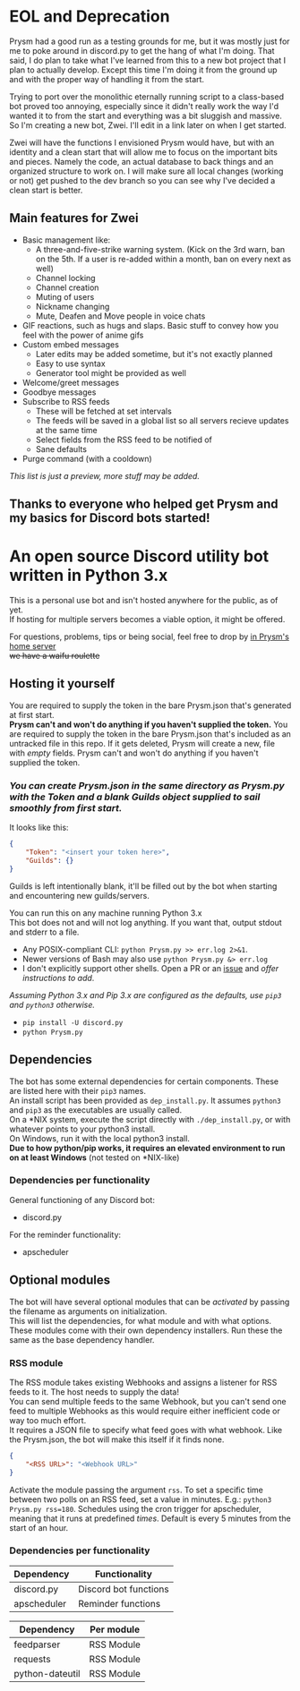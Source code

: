 # EOL and Deprecation #
Prysm had a good run as a testing grounds for me, but it was mostly just for me to poke around in discord.py to get the hang of what I'm doing.
That said, I do plan to take what I've learned from this to a new bot project that I plan to actually develop. Except this time I'm doing it
from the ground up and with the proper way of handling it from the start.

Trying to port over the monolithic eternally running script to a class-based bot proved too annoying, especially since it didn't really work the way
I'd wanted it to from the start and everything was a bit sluggish and massive. So I'm creating a new bot, Zwei.
I'll edit in a link later on when I get started.

Zwei will have the functions I envisioned Prysm would have, but with an identity and a clean start that will allow me to focus on the important
bits and pieces. Namely the code, an actual database to back things and an organized structure to work on.
I will make sure all local changes (working or not) get pushed to the dev branch so you can see why I've decided a clean start is better.

## Main features for Zwei ##
- Basic management like:
    - A three-and-five-strike warning system. (Kick on the 3rd warn, ban on the 5th. If a user is re-added within a month, ban on every next as well)
    - Channel locking
    - Channel creation
    - Muting of users
    - Nickname changing
    - Mute, Deafen and Move people in voice chats
- GIF reactions, such as hugs and slaps. Basic stuff to convey how you feel with the power of anime gifs
- Custom embed messages
    - Later edits may be added sometime, but it's not exactly planned
    - Easy to use syntax
    - Generator tool might be provided as well
- Welcome/greet messages
- Goodbye messages
- Subscribe to RSS feeds
    - These will be fetched at set intervals
    - The feeds will be saved in a global list so all servers recieve updates at the same time
    - Select fields from the RSS feed to be notified of
    - Sane defaults
- Purge command (with a cooldown)

_This list is just a preview, more stuff may be added._

## Thanks to everyone who helped get Prysm and my basics for Discord bots started! ##

# An open source Discord utility bot written in Python 3.x #
This is a personal use bot and isn't hosted anywhere for the public, as of yet.  
If hosting for multiple servers becomes a viable option, it might be offered.

For questions, problems, tips or being social, feel free to drop by [in Prysm's home server](https://discord.gg/7sFRUtH)  
~~we have a waifu roulette~~

## Hosting it yourself ##
You are required to supply the token in the bare Prysm.json that's generated at first start.  
**Prysm can't and won't do anything if you haven't supplied the token.**
You are required to supply the token in the bare Prysm.json that's included as an untracked file in this repo.
If it gets deleted, Prysm will create a new, file with _empty_ fields.
Prysm can't and won't do anything if you haven't supplied the token.
### _You can create Prysm.json in the same directory as Prysm.py with the Token and a blank Guilds object supplied to sail smoothly from first start._ ###
It looks like this:
```json
{
    "Token": "<insert your token here>",
    "Guilds": {}
}
```
Guilds is left intentionally blank, it'll be filled out by the bot when starting and encountering new guilds/servers.

You can run this on any machine running Python 3.x  
This bot does not and will not log anything. If you want that, output stdout and stderr to a file.
- Any POSIX-compliant CLI: `python Prysm.py >> err.log 2>&1`.
- Newer versions of Bash may also use `python Prysm.py &> err.log`
- I don't explicitly support other shells. Open a PR or an [issue](https://github.com/FokjeM/PrysmBot/issues/new) and _offer instructions to add_.

_Assuming Python 3.x and Pip 3.x are configured as the defaults, use `pip3` and `python3` otherwise._
- `pip install -U discord.py`
- `python Prysm.py`

## Dependencies ##
The bot has some external dependencies for certain components. These are listed here with their `pip3` names.  
An install script has been provided as `dep_install.py`. It assumes `python3` and `pip3` as the executables are usually called.  
On a \*NIX system, execute the script directly with `./dep_install.py`, or with whatever points to your python3 install.  
On Windows, run it with the local python3 install.  
**Due to how python/pip works, it requires an elevated environment to run on at least Windows** (not tested on \*NIX-like)
### Dependencies per functionality ###
General functioning of any Discord bot:
- discord.py

For the reminder functionality:
- apscheduler

## Optional modules ##
The bot will have several optional modules that can be _activated_ by passing the filename as arguments on initialization.  
This will list the dependencies, for what module and with what options.
These modules come with their own dependency installers. Run these the same as the base dependency handler.

### RSS module ###
The RSS module takes existing Webhooks and assigns a listener for RSS feeds to it. The host needs to supply the data!  
You can send multiple feeds to the same Webhook, but you can't send one feed to multiple Webhooks as this would require either inefficient code or way too much effort.  
It requires a JSON file to specify what feed goes with what webhook. Like the Prysm.json, the bot will make this itself if it finds none.
```json
{
    "<RSS URL>": "<Webhook URL>"
}
```
Activate the module passing the argument `rss`.
To set a specific time between two polls on an RSS feed, set a value in minutes. E.g.: `python3 Prysm.py rss=180`.
Schedules using the cron trigger for apscheduler, meaning that it runs at predefined _times_. Default is every 5 minutes from the start of an hour.

### Dependencies per functionality
| Dependency  |     Functionality     |
|-------------|-----------------------|
| discord.py  | Discord bot functions |
| apscheduler | Reminder functions    |

| Dependency  | Per module            |
|-------------|-----------------------|
| feedparser  | RSS Module            |
| requests    | RSS Module            |
|python-dateutil| RSS Module          |
